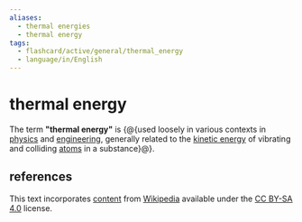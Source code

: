 ```yaml
---
aliases:
  - thermal energies
  - thermal energy
tags:
  - flashcard/active/general/thermal_energy
  - language/in/English
---
```


# thermal energy

The term __"thermal energy"__ is {@{used loosely in various contexts in [physics](physics.md) and [engineering](engineering.md), generally related to the [kinetic energy](kinetic%20energy.md) of vibrating and colliding [atoms](atom.md) in a substance}@}. <!--SR:!2024-12-25,118,290-->

## references

This text incorporates [content](https://en.wikipedia.org/wiki/thermal_energy) from [Wikipedia](Wikipedia.md) available under the [CC BY-SA 4.0](https://creativecommons.org/licenses/by-sa/4.0/) license.

